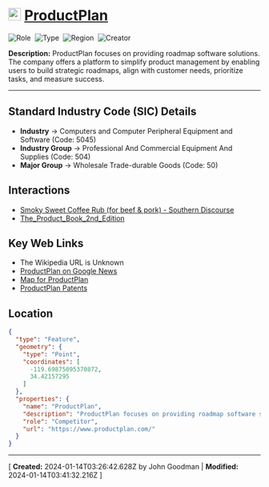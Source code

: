 
# <img src="https://www.productplan.com/uploads/PP-favicon.png" alt="ProductPlan Logo" height="25px" title="ProductPlan" />  [ProductPlan](https://www.productplan.com/) 


![Role](https://img.shields.io/badge/Role-Competitor-blue?style=for-the-badge)&nbsp;&nbsp;![Type](https://img.shields.io/badge/Type-Private-blue?style=for-the-badge)&nbsp;&nbsp;![Region](https://img.shields.io/badge/Region-AMER-blue?style=for-the-badge)&nbsp;&nbsp;![Creator](https://img.shields.io/badge/Creator-John%20Goodman-blue?style=for-the-badge)

**Description:** ProductPlan focuses on providing roadmap software solutions. The company offers a platform to simplify product management by enabling users to build strategic roadmaps, align with customer needs, prioritize tasks, and measure success.

---


## Standard Industry Code (SIC) Details

* **Industry** &#8594; Computers and Computer Peripheral Equipment and Software (Code: 5045)
* **Industry Group** &#8594; Professional And Commercial Equipment And Supplies (Code: 504)
* **Major Group** &#8594; Wholesale Trade-durable Goods (Code: 50)

## Interactions
 
 *  [Smoky Sweet Coffee Rub (for beef & pork) - Southern Discourse](/Interactions/Smoky%20Sweet%20Coffee%20Rub%20(for%20beef%20&%20pork)%20-%20Southern%20Discourse.pdf) 
*  [The_Product_Book_2nd_Edition](/Interactions/The_Product_Book_2nd_Edition.pdf) 


## Key Web Links

* The Wikipedia URL is Unknown
*  [ProductPlan on Google News](https://news.google.com/search?q=ProductPlan) 
*  [Map for ProductPlan](https://www.google.com/maps/place/836%20Anacapa%20Street%20Santa%20Barbara%20CA%2093101%20USA) 
*  [ProductPlan Patents](https://patents.google.com/?assignee=ProductPlan) 


## Location
```geojson
{
  "type": "Feature",
  "geometry": {
    "type": "Point",
    "coordinates": [
      -119.69875095370872,
      34.42157295
    ]
  },
  "properties": {
    "name": "ProductPlan",
    "description": "ProductPlan focuses on providing roadmap software solutions. The company offers a platform to simplify product management by enabling users to build strategic roadmaps, align with customer needs, prioritize tasks, and measure success.",
    "role": "Competitor",
    "url": "https://www.productplan.com/"
  }
}
```

---
[ **Created:** 2024-01-14T03:26:42.628Z by John Goodman | **Modified:** 2024-01-14T03:41:32.216Z ]